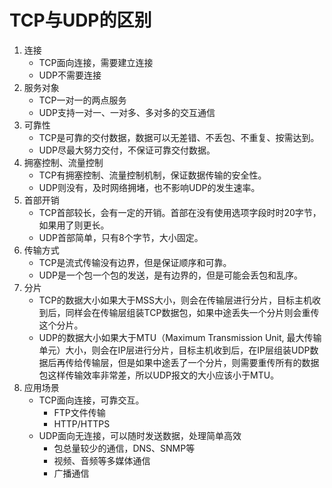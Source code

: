 
# TCP与UDP的区别

1. 连接
    - TCP面向连接，需要建立连接
    - UDP不需要连接
2. 服务对象
    - TCP一对一的两点服务
    - UDP支持一对一、一对多、多对多的交互通信
3. 可靠性
    - TCP是可靠的交付数据，数据可以无差错、不丢包、不重复、按需达到。
    - UDP尽最大努力交付，不保证可靠交付数据。
4. 拥塞控制、流量控制
    - TCP有拥塞控制、流量控制机制，保证数据传输的安全性。
    - UDP则没有，及时网络拥堵，也不影响UDP的发生速率。
5. 首部开销
    - TCP首部较长，会有一定的开销。首部在没有使用选项字段时时20字节，如果用了则更长。
    - UDP首部简单，只有8个字节，大小固定。
6. 传输方式
    - TCP是流式传输没有边界，但是保证顺序和可靠。
    - UDP是一个包一个包的发送，是有边界的，但是可能会丢包和乱序。
7. 分片
    - TCP的数据大小如果大于MSS大小，则会在传输层进行分片，目标主机收到后，同样会在传输层组装TCP数据包，如果中途丢失一个分片则会重传这个分片。
    - UDP的数据大小如果大于MTU（Maximum Transmission Unit, 最大传输单元）大小，则会在IP层进行分片，目标主机收到后，在IP层组装UDP数据后再传给传输层，但是如果中途丢了一个分片，则需要重传所有的数据包这样传输效率非常差，所以UDP报文的大小应该小于MTU。
8. 应用场景
    - TCP面向连接，可靠交互。
        - FTP文件传输
        - HTTP/HTTPS
    - UDP面向无连接，可以随时发送数据，处理简单高效
        - 包总量较少的通信，DNS、SNMP等
        - 视频、音频等多媒体通信
        - 广播通信